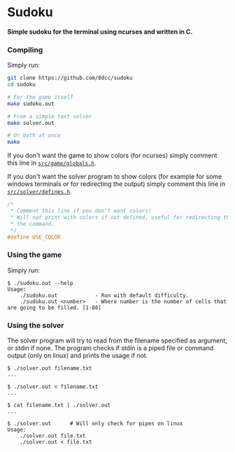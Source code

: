 # Sudoku
**Simple sudoku for the terminal using ncurses and written in C.**

### Compiling
Simply run:
```bash
git clone https://github.com/8dcc/sudoku
cd sudoku

# For the game itself
make sudoku.out

# From a simple text solver
make solver.out

# Or both at once
make
```

If you don't want the game to show colors (for ncurses) simply comment this line in [`src/game/globals.h`](src/game/globals.h).

If you don't want the solver program to show colors (for example for some windows terminals or for redirecting the output) simply comment this line in [`src/solver/defines.h`](src/solver/defines.h).

```c
/*
 * Comment this line if you don't want colors!
 * Will not print with colors if not defined, useful for redirecting the output of
 * the command.
 */
#define USE_COLOR
```

### Using the game
Simply run:
```console
$ ./sudoku.out --help
Usage:
    ./sudoku.out            - Run with default difficulty.
    ./sudoku.out <number>   - Where number is the number of cells that are going to be filled. [1-80]
```

### Using the solver
The solver program will try to read from the filename specified as argument, or stdin if none. The program checks if stdin is a piped file or command output (only on linux) and prints the usage if not.
```console
$ ./solver.out filename.txt
...

$ ./solver.out < filename.txt
...

$ cat filename.txt | ./solver.out
...

$ ./solver.out      # Will only check for pipes on linux
Usage:
    ./solver.out file.txt
    ./solver.out < file.txt

```
